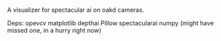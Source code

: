 A visualizer for spectacular ai on oakd cameras.

Deps: 
opevcv
matplotlib
depthai
Pillow
spectacularai
numpy
(might have missed one, in a hurry right now)
